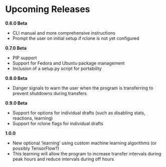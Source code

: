 # Upcoming Releases
**0.6.0 Beta**  
* CLI manual and more comprehensive instructions
* Prompt the user on initial setup if rclone is not yet configured

**0.7.0 Beta**
* PIP support
* Support for Fedora and Ubuntu package management
* Inclusion of a setup.py script for portability

**0.8.0 Beta**
* Danger signals to warn the user when the program is transferring to prevent shutdowns during transfers

**0.9.0 Beta**
* Support for options for individual drafts (such as disabling stats, reactions, learning)
* Support for rclone flags for individual drafts

**1.0.0**
* New optional 'learning' using custom machine learning algorithms (or possibly TensorFlow?)
* This learning will allow the program to increase transfer intervals during peak hours and reduce intervals during off hours
